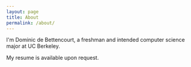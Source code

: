 ```yaml
---
layout: page
title: About
permalink: /about/
---
```


I'm Dominic de Bettencourt, a freshman and intended computer science major at UC Berkeley.

My resume is available upon request. 
